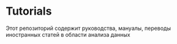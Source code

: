 # Tutorials
Этот репозиторий содержит руководства, мануалы, переводы иностранных статей в области анализа данных
